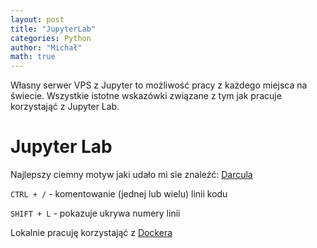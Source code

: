 ```yaml
---
layout: post
title: "JupyterLab"
categories: Python
author: "Michał"
math: true
---
```




Własny serwer VPS z Jupyter to możliwość pracy z każdego miejsca na świecie. Wszystkie istotne wskazówki związane z tym jak pracuje korzystająć z Jupyter Lab.

# Jupyter Lab

Najlepszy ciemny motyw jaki udało mi sie znaleźć: [Darcula](https://github.com/telamonian/theme-darcula)

`CTRL + /` - komentowanie (jednej lub wielu) linii kodu

`SHIFT + L` - pokazuje ukrywa numery linii

Lokalnie pracuję korzystająć z [Dockera](https://mgurg.github.io/docker/2020/08/05/Docker.html)